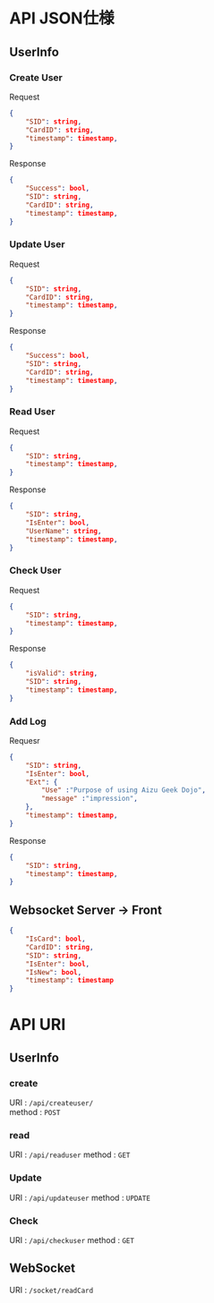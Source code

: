# API JSON仕様
## UserInfo
### Create User
Request
```json
{
    "SID": string,
    "CardID": string,
    "timestamp": timestamp,
}
```
Response
```json
{
    "Success": bool,
    "SID": string,
    "CardID": string,
    "timestamp": timestamp,
}
```
### Update User
Request
```json
{
    "SID": string,
    "CardID": string,
    "timestamp": timestamp,
}
```
Response
```json
{
    "Success": bool,
    "SID": string,
    "CardID": string,
    "timestamp": timestamp,
}
```

### Read User
Request
```json
{
    "SID": string,
    "timestamp": timestamp,
}
```
Response
```json
{
    "SID": string,
    "IsEnter": bool,
    "UserName": string,
    "timestamp": timestamp,
}
```

### Check User
Request
```json
{
    "SID": string,
    "timestamp": timestamp,
}
```
Response
```json
{
    "isValid": string,
    "SID": string,
    "timestamp": timestamp,
}
```

### Add Log
Requesr
```json
{
    "SID": string,
    "IsEnter": bool,
    "Ext": {
        "Use" :"Purpose of using Aizu Geek Dojo",
        "message" :"impression",
    },
    "timestamp": timestamp,
}
```
Response
```json
{
    "SID": string,
    "timestamp": timestamp,
}
```

## Websocket Server -> Front
```json
{
    "IsCard": bool,
    "CardID": string,
    "SID": string,
    "IsEnter": bool,
    "IsNew": bool,
    "timestamp": timestamp
}
```

# API URI

## UserInfo
### create
URI : `/api/createuser/`  
method : `POST`  

### read
URI : `/api/readuser`
method : `GET`

### Update
URI : `/api/updateuser`
method : `UPDATE`

### Check
URI : `/api/checkuser`
method : `GET`

## WebSocket
URI : `/socket/readCard`

